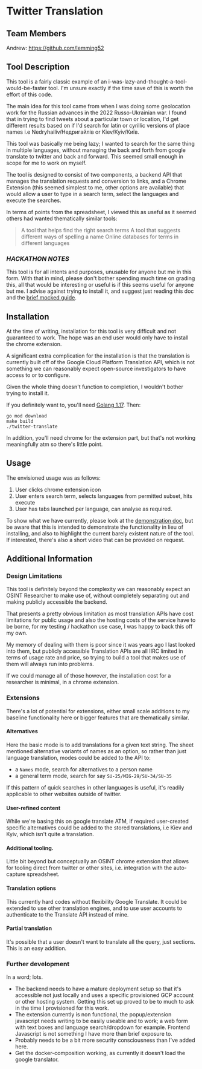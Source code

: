 # Twitter Translation

## Team Members
Andrew: https://github.com/lemming52

## Tool Description
This tool is a fairly classic example of an i-was-lazy-and-thought-a-tool-would-be-faster tool. I'm unsure exactly if the time save of this is worth the effort of this code.

The main idea for this tool came from when I was doing some geolocation work for the Russian advances in the 2022 Russo-Ukrainian war. I found that in trying to find tweets about a particular town or location, I'd get different results based on if I'd search for latin or cyrillic versions of place names i.e Nedryhailiv/Недригайлів or Kiev/Kyiv/Київ.

This tool was basically me being lazy; I wanted to search for the same thing in multiple languages, without managing the back and forth from google translate to twitter and back and forward. This seemed small enough in scope for me to work on myself.

The tool is designed to consist of two components, a backend API that manages the translation requests and conversion to links, and a Chrome Extension (this seemed simplest to me, other options are available) that would allow a user to type in a search term, select the languages and execute the searches.

In terms of points from the spreadsheet, I viewed this as useful as it seemed others had wanted thematically similar tools:

> A tool that helps find the right search terms
> A tool that suggests different ways of spelling a name
> Online databases for terms in different languages

### *HACKATHON NOTES*

This tool is for all intents and purposes, unusable for anyone but me in this form. With that in mind, please don't bother spending much time on grading this, all that would be interesting or useful is if this seems useful for anyone but me. I advise against trying to install it, and suggest just reading this doc and the [brief mocked guide](https://github.com/lemming52/twitter-translate/blob/master/demo.md).

## Installation
At the time of writing, installation for this tool is very difficult and not guaranteed to work. The hope was an end user would only have to install the chrome extension.

A significant extra complication for the installation is that the translation is currently built off of the Google Cloud Platform Translation API, which is not something we can reasonably expect open-source investigators to have access to or to configure.

Given the whole thing doesn't function to completion, I wouldn't bother trying to install it.

If you definitely want to, you'll need [Golang 1.17](https://go.dev/doc/install). Then:
```
go mod download
make build
./twitter-translate
```

In addition, you'll need chrome for the extension part, but that's not working meaningfully atm so there's little point.

## Usage

The envisioned usage was as follows:
1. User clicks chrome extension icon
2. User enters search term, selects languages from permitted subset, hits execute
3. User has tabs launched per language, can analyse as required.

To show what we have currently, please look at the [demonstration doc](https://github.com/lemming52/twitter-translate/blob/master/demo.md), but be aware that this is intended to demonstrate the functionality in lieu of installing, and also to highlight the current barely existent nature of the tool. If interested, there's also a short video that can be provided on request.

## Additional Information

### Design Limitations

This tool is definitely beyond the complexity we can reasonably expect an OSINT Researcher to make use of, without completely separating out and making publicly accessible the backend.

That presents a pretty obvious limitation as most translation APIs have cost limitations for public usage and also the hosting costs of the service have to be borne, for my testing / hackathon use case, I was happy to back this off my own.

My memory of dealing with them is poor since it was years ago I last looked into them, but publicly accessible Translation APIs are all IIRC limited in terms of usage rate and price, so trying to build a tool that makes use of them will always run into problems.

If we could manage all of those however, the installation cost for a researcher is minimal, in a chrome extension.

### Extensions

There's a lot of potential for extensions, either small scale additions to my baseline functionality here or bigger features that are thematically similar.

#### Alternatives

Here the basic mode is to add translations for a given text string. The sheet mentioned alternative variants of names as an option, so rather than just language translation, modes could be added to the API to:

* a `Names` mode, search for alternatives to a person name
* a general term mode, search for say `SU-25/MIG-29/SU-34/SU-35`

If this pattern of quick searches in other languages is useful, it's readily applicable to other websites outside of twitter.

#### User-refined content

While we're basing this on google translate ATM, if required user-created specific alternatives could be added to the stored translations, i.e Kiev and Kyiv, which isn't quite a translation.

#### Additional tooling.

Little bit beyond but conceptually an OSINT chrome extension that allows for tooling direct from twitter or other sites, i.e. integration with the auto-capture spreadsheet.

#### Translation options

This currently hard codes without flexibility Google Translate. It could be extended to use other translation engines, and to use user accounts to authenticate to the Translate API instead of mine.

#### Partial translation

It's possible that a user doesn't want to translate all the query, just sections. This is an easy addition.

### Further development

In a word; lots.

* The backend needs to have a mature deployment setup so that it's accessible not just locally and uses a specific provisioned GCP account or other hosting system. Getting this set up proved to be to much to ask in the time I provisioned for this work.
* The extension currently is non functional, the popup/extension javascript needs writing to be easily useable and to work; a web form with text boxes and language search/dropdown for example. Frontend Javascript is not something I have more than brief exposure to.
* Probably needs to be a bit more security consciousness than I've added here.
* Get the docker-composition working, as currently it doesn't load the google translator.